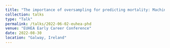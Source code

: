 ```yaml
---
title: "The importance of oversampling for predicting mortality: Machine learning versus regression modelling"
collection: talks
type: "Talk"
permalink: /talks/2022-06-02-euhea-phd
venue: "EUHEA Early Career Conference"
date: 2022-08-30
location: "Galway, Ireland"
---
```

